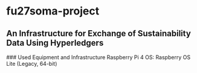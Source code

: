 # fu27soma-project
## An Infrastructure for Exchange of Sustainability Data Using Hyperledgers

### Used Equipment and Infrastructure
Raspberry Pi 4
OS: Raspberry OS Lite (Legacy, 64-bit)
